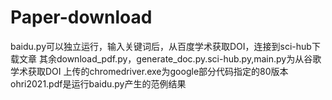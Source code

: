 # Paper-download
baidu.py可以独立运行，输入关键词后，从百度学术获取DOI，连接到sci-hub下载文章
其余download_pdf.py，generate_doc.py.sci-hub.py,main.py为从谷歌 学术获取DOI
上传的chromedriver.exe为google部分代码指定的80版本
ohri2021.pdf是运行baidu.py产生的范例结果
